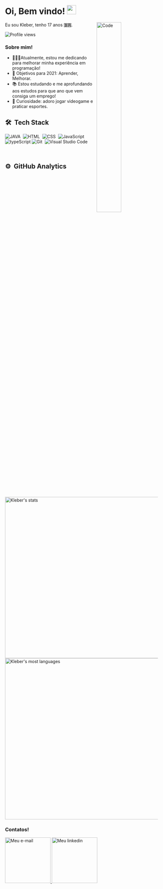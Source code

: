 # Oi, Bem vindo! <img src="https://raw.githubusercontent.com/kaueMarques/kaueMarques/master/hi.gif" width="30px">

<img align="right" width="40%" src="https://cdn.pixabay.com/photo/2016/11/19/22/52/coding-1841550__340.jpg" alt="Code" />

<p>
  Eu sou Kleber, tenho 17 anos
  <b>🇧🇷</b>.
</p>
<p align="left"> <img src="https://komarev.com/ghpvc/?username=kleubinho&color=yellow" alt="Profile views" /> </p>


### Sobre mim!

- 👨🏻‍💻Atualmente, estou me dedicando para melhorar minha experiência em programação!
- 🚀 Objetivos para 2021: Aprender, Melhorar.
- 📚 Estou estudando e me aprofundando aos estudos para que ano que vem consiga um emprego! 
- 👾 Curiosidade: adoro jogar videogame e praticar esportes.

## 🛠 &nbsp;Tech Stack

![JAVA](https://img.shields.io/badge/-JAVA-05122A?style=flat&logo=java)&nbsp;
![HTML](https://img.shields.io/badge/-HTML-05122A?style=flat&logo=HTML5)&nbsp;
![CSS](https://img.shields.io/badge/-CSS-05122A?style=flat&logo=CSS3&logoColor=1572B6)&nbsp;
![JavaScript](https://img.shields.io/badge/-JavaScript-05122A?style=flat&logo=javascript)&nbsp;
![typeScript](https://img.shields.io/badge/-TypeScript-05122A?style=flat&logo=TypeScript)
![Git](https://img.shields.io/badge/-Git-05122A?style=flat&logo=git)&nbsp;
![Visual Studio Code](https://img.shields.io/badge/-Visual%20Studio%20Code-05122A?style=flat&logo=visual-studio-code&logoColor=007ACC)&nbsp;

<br>

## ⚙️ &nbsp;GitHub Analytics
<p align="left">
<img width="530em" src="https://github-readme-stats.vercel.app/api?username=kleubinho&show_icons=true&theme=vision-friendly-dark" alt="Kleber's stats"/>
<img width="530em" src="https://github-readme-stats.vercel.app/api/top-langs/?username=kleubinho&layout=compact&theme=vision-friendly-dark" alt="Kleber's most languages"/>
</p>


### Contatos!

</a>

<a href="mailto:felix_kleber@yahoo.com.br">
  <img alt="Meu e-mail" width="150px"src="https://img.shields.io/badge/-Kleber%20Henrique-05122A?style=flat&logo=yahoo" />
</a>
<a href="https://www.linkedin.com/in/kleber-henrique-2b170b213/">
  <img alt="Meu linkedin" width="150px" src="https://img.shields.io/badge/-Kleber%20Henrique-05122A?style=flat&logo=linkedin" />
</a>



